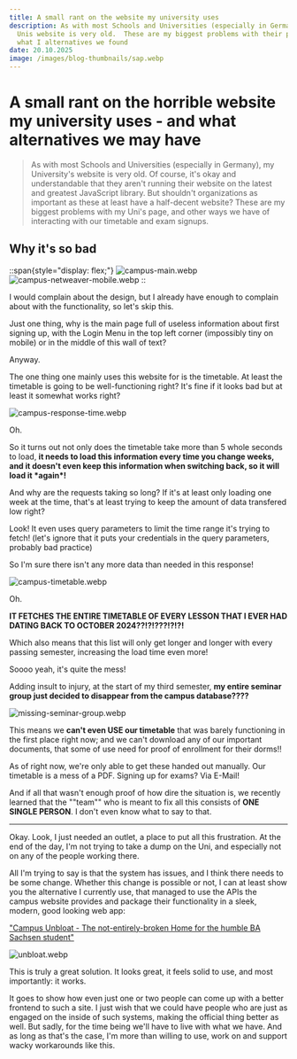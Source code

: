 ```yaml
---
title: A small rant on the website my university uses
description: As with most Schools and Universities (especially in Germany), my
  Unis website is very old.  These are my biggest problems with their page, and
  what I alternatives we found
date: 20.10.2025
image: /images/blog-thumbnails/sap.webp
---
```


# A small rant on the horrible website my university uses - and what alternatives we may have

> As with most Schools and Universities (especially in Germany), my University's website is very old. Of course, it's okay and understandable that they aren't running their website on the latest and greatest JavaScript library. But shouldn't organizations as important as these at least have a half-decent website? These are my biggest problems with my Uni's page, and other ways we have of interacting with our timetable and exam signups.

## Why it's so bad

::span{style="display: flex;"}
![campus-main.webp](/images/blog-images/campus-rant/campus-main.webp)![campus-netweaver-mobile.webp](/images/blog-images/campus-rant/campus-netweaver-mobile.webp)
::

I would complain about the design, but I already have enough to complain about with the functionality, so let's skip this.

Just one thing, why is the main page full of useless information about first signing up, with the Login Menu in the top left corner (impossibly tiny on mobile) or in the middle of this wall of text?

Anyway.

The one thing one mainly uses this website for is the timetable. At least the timetable is going to be well-functioning right? It's fine if it looks bad but at least it somewhat works right?

![campus-response-time.webp](/images/blog-images/campus-rant/campus-response-time.webp)

Oh.

So it turns out not only does the timetable take more than 5 whole seconds to load, **it needs to load this information every time you change weeks, and it doesn't even keep this information when switching back, so it will load it \*again\*!**

And why are the requests taking so long? If it's at least only loading one week at the time, that's at least trying to keep the amount of data transfered low right?

Look! It even uses query parameters to limit the time range it's trying to fetch! (let's ignore that it puts your credentials in the query parameters, probably bad practice)

So I'm sure there isn't any more data than needed in this response!

![campus-timetable.webp](/images/blog-images/campus-rant/campus-timetable.webp)

Oh.

**IT FETCHES THE ENTIRE TIMETABLE OF EVERY LESSON THAT I EVER HAD DATING BACK TO OCTOBER 2024??!?!???!?!?!**

Which also means that this list will only get longer and longer with every passing semester, increasing the load time even more!

Soooo yeah, it's quite the mess!

Adding insult to injury, at the start of my third semester, **my entire seminar group just decided to disappear from the campus database????**

![missing-seminar-group.webp](/images/blog-images/campus-rant/missing-seminar-group.webp)

This means we **can't even USE our timetable** that was barely functioning in the first place right now; and we can't download any of our important documents, that some of use need for proof of enrollment for their dorms!!

As of right now, we're only able to get these handed out manually. Our timetable is a mess of a PDF. Signing up for exams? Via E-Mail!

And if all that wasn't enough proof of how dire the situation is, we recently learned that the ""team"" who is meant to fix all this consists of **ONE SINGLE PERSON**. I don't even know what to say to that.

---

Okay. Look, I just needed an outlet, a place to put all this frustration. At the end of the day, I'm not trying to take a dump on the Uni, and especially not on any of the people working there.

All I'm trying to say is that the system has issues, and I think there needs to be some change. Whether this change is possible or not, I can at least show you the alternative I currently use, that managed to use the APIs the campus website provides and package their functionality in a sleek, modern, good looking web app:

["Campus Unbloat - The not-entirely-broken Home for the humble BA Sachsen student"](https://github.com/fnschmidt/campus-unbloat)

![unbloat.webp](/images/blog-images/campus-rant/unbloat.webp)

This is truly a great solution. It looks great, it feels solid to use, and most importantly: it works.

It goes to show how even just one or two people can come up with a better frontend to such a site. I just wish that we could have people who are just as engaged on the inside of such systems, making the official thing better as well. But sadly, for the time being we'll have to live with what we have. And as long as that's the case, I'm more than willing to use, work on and support wacky workarounds like this.
